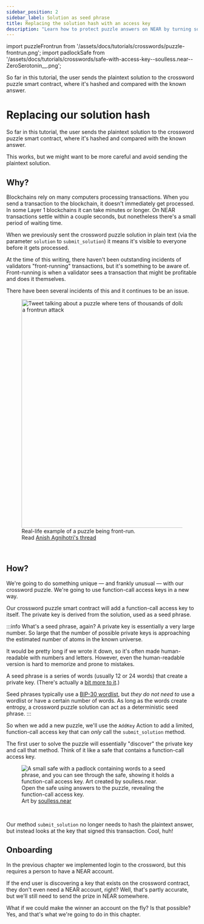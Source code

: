 ```yaml
---
sidebar_position: 2
sidebar_label: Solution as seed phrase
title: Replacing the solution hash with an access key
description: "Learn how to protect puzzle answers on NEAR by turning solutions into access keys instead of sending them in plaintext."
---
```


import puzzleFrontrun from '/assets/docs/tutorials/crosswords/puzzle-frontrun.png';
import padlockSafe from '/assets/docs/tutorials/crosswords/safe-with-access-key--soulless.near--ZeroSerotonin__.png';

So far in this tutorial, the user sends the plaintext solution to the crossword puzzle smart contract, where it's hashed and compared with the known answer.

# Replacing our solution hash

So far in this tutorial, the user sends the plaintext solution to the crossword puzzle smart contract, where it's hashed and compared with the known answer.

This works, but we might want to be more careful and avoid sending the plaintext solution.

## Why?

Blockchains rely on many computers processing transactions. When you send a transaction to the blockchain, it doesn't immediately get processed. In some Layer 1 blockchains it can take minutes or longer. On NEAR transactions settle within a couple seconds, but nonetheless there's a small period of waiting time.

When we previously sent the crossword puzzle solution in plain text (via the parameter `solution` to `submit_solution`) it means it's visible to everyone before it gets processed.

At the time of this writing, there haven't been outstanding incidents of validators "front-running" transactions, but it's something to be aware of. Front-running is when a validator sees a transaction that might be profitable and does it themselves.

There have been several incidents of this and it continues to be an issue.

<figure>
    <img src={puzzleFrontrun} alt="Tweet talking about a puzzle where tens of thousands of dollars were taken because of a frontrun attack" width="600"/>
    <figcaption>Real-life example of a puzzle being front-run.<br/>Read <a href="https://twitter.com/_anishagnihotri/status/1444113372715356162" target="_blank" rel="noopener noreferrer">Anish Agnihotri's thread</a></figcaption>
</figure>
<br/>

## How?

We're going to do something unique — and frankly unusual — with our crossword puzzle. We're going to use function-call access keys in a new way.

Our crossword puzzle smart contract will add a function-call access key to itself. The private key is derived from the solution, used as a seed phrase.

:::info What's a seed phrase, again?
A private key is essentially a very large number. So large that the number of possible private keys is approaching the estimated number of atoms in the known universe.

It would be pretty long if we wrote it down, so it's often made human-readable with numbers and letters. However, even the human-readable version is hard to memorize and prone to mistakes.

A seed phrase is a series of words (usually 12 or 24 words) that create a private key. (There's actually a [bit more to it](https://learnmeabitcoin.com/technical/mnemonic).)

Seed phrases typically use a [BIP-30 wordlist](https://github.com/bitcoin/bips/blob/master/bip-0039/bip-0039-wordlists.md), but *they do not need to* use a wordlist or have a certain number of words. As long as the words create entropy, a crossword puzzle solution can act as a deterministic seed phrase.
:::

So when we add a new puzzle, we'll use the `AddKey` Action to add a limited, function-call access key that can *only* call the `submit_solution` method.

The first user to solve the puzzle will essentially "discover" the private key and call that method. Think of it like a safe that contains a function-call access key.

<figure>
    <img src={padlockSafe} alt="A small safe with a padlock containing words to a seed phrase, and you can see through the safe, showing it holds a function-call access key. Art created by soulless.near."/>
    <figcaption className="full-width">Open the safe using answers to the puzzle, revealing the function-call access key.<br/>Art by <a href="https://twitter.com/ZeroSerotonin__" target="_blank" rel="noopener noreferrer">soulless.near</a></figcaption>
</figure><br/>

Our method `submit_solution` no longer needs to hash the plaintext answer, but instead looks at the key that signed this transaction. Cool, huh!

## Onboarding

In the previous chapter we implemented login to the crossword, but this requires a person to have a NEAR account.

If the end user is discovering a key that exists on the crossword contract, they don't even need a NEAR account, right? Well, that's partly accurate, but we'll still need to send the prize in NEAR somewhere.

What if we could make the winner an account on the fly? Is that possible? Yes, and that's what we're going to do in this chapter.


